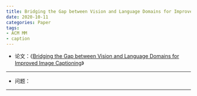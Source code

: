 ```yaml
---
title: Bridging the Gap between Vision and Language Domains for Improved Image Captioning
date: 2020-10-11
categories: Paper
tags:
- ACM MM
- caption
---
```


- 论文：《[Bridging the Gap between Vision and Language Domains for
Improved Image Captioning](https://dl.acm.org/doi/pdf/10.1145/3394171.3414004)》

---
- 问题：
---


